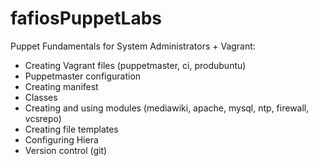 # fafiosPuppetLabs
Puppet Fundamentals for System Administrators + Vagrant:
* Creating Vagrant files (puppetmaster, ci, produbuntu)
* Puppetmaster configuration
* Creating manifest
* Classes
* Creating and using modules (mediawiki, apache, mysql, ntp, firewall, vcsrepo)
* Creating file templates
* Configuring Hiera
* Version control (git)


